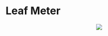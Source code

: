 # Leaf Meter

<div align="center">
  <img src="https://cloud.githubusercontent.com/assets/5456665/13000630/922bbe08-d186-11e5-9e5f-fc458f0f63c9.png" />
  </div>
